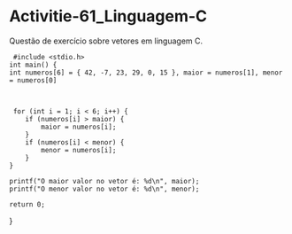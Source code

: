 # Activitie-61_Linguagem-C
Questão de exercício sobre vetores em linguagem C.

 

 
     #include <stdio.h>
    int main() {
    int numeros[6] = { 42, -7, 23, 29, 0, 15 }, maior = numeros[1], menor = numeros[0]
    

 
     for (int i = 1; i < 6; i++) {
        if (numeros[i] > maior) {
            maior = numeros[i];
        }
        if (numeros[i] < menor) {
            menor = numeros[i];
        }
    }

    printf("O maior valor no vetor é: %d\n", maior);
    printf("O menor valor no vetor é: %d\n", menor);

    return 0;
}
